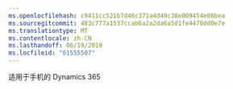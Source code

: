 ```yaml
---
ms.openlocfilehash: c9411cc521b7d46c371a4d49c38e009454e86bea
ms.sourcegitcommit: 483c777a1537ccab6a2a2da6a5d1fe4470dd0e7e
ms.translationtype: MT
ms.contentlocale: zh-CN
ms.lasthandoff: 06/19/2019
ms.locfileid: "61555507"
---
```

适用于手机的 Dynamics 365